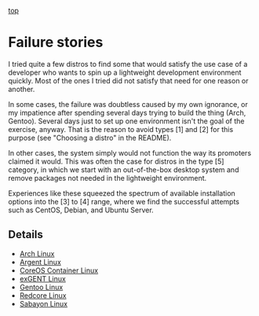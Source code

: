 [top](README.md)

# Failure stories

I tried quite a few distros to find some that would satisfy the use case of a developer who wants to spin up a lightweight development environment quickly. Most of the ones I tried did not satisfy that need for one reason or another. 

In some cases, the failure was doubtless caused by my own ignorance, or my impatience after spending several days trying to build the thing (Arch, Gentoo). Several days just to set up one environment isn't the goal of the exercise, anyway. That is the reason to avoid types [1] and [2] for this purpose (see "Choosing a distro" in the README). 

In other cases, the system simply would not function the way its promoters claimed it would. This was often the case for distros in the type [5] category, in which we start with an out-of-the-box desktop system and remove packages not needed in the lightweight environment. 

Experiences like these squeezed the spectrum of available installation options into the [3] to [4] range, where we find the successful attempts such as CentOS, Debian, and Ubuntu Server.

## Details

- [Arch Linux](failures/archlinux-fail.md)
- [Argent Linux](failures/argent-fail.md)
- [CoreOS Container Linux](failures/coreos-fail.md)
- [exGENT Linux](failures/exgent-fail.md)
- [Gentoo Linux](failures/gentoo-fail.md)
- [Redcore Linux](failures/redcore-fail.md)
- [Sabayon Linux](failures/sabayon-fail.md)
